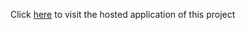 Click <a href="https://65335f781f6f37357c07904d--elegant-donut-bdb900.netlify.app/" target="_blank">here</a> to visit the hosted application of this project
